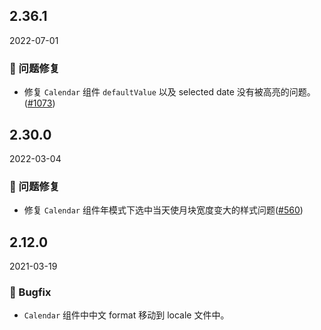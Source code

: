 ## 2.36.1

2022-07-01

### 🐛 问题修复

- 修复 `Calendar` 组件 `defaultValue` 以及 selected date 没有被高亮的问题。([#1073](https://github.com/arco-design/arco-design/pull/1073))

## 2.30.0

2022-03-04

### 🐛 问题修复

- 修复 `Calendar` 组件年模式下选中当天使月块宽度变大的样式问题([#560](https://github.com/arco-design/arco-design/pull/560))

## 2.12.0

2021-03-19

### 🐛 Bugfix

- `Calendar` 组件中中文 format 移动到 locale 文件中。



